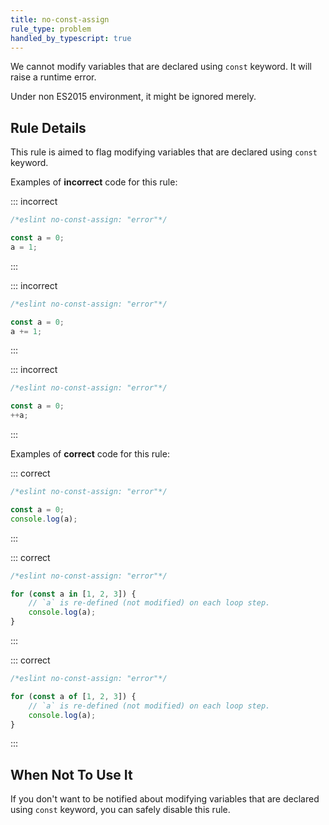 ```yaml
---
title: no-const-assign
rule_type: problem
handled_by_typescript: true
---
```


We cannot modify variables that are declared using `const` keyword.
It will raise a runtime error.

Under non ES2015 environment, it might be ignored merely.

## Rule Details

This rule is aimed to flag modifying variables that are declared using `const` keyword.

Examples of **incorrect** code for this rule:

::: incorrect

```js
/*eslint no-const-assign: "error"*/

const a = 0;
a = 1;
```

:::

::: incorrect

```js
/*eslint no-const-assign: "error"*/

const a = 0;
a += 1;
```

:::

::: incorrect

```js
/*eslint no-const-assign: "error"*/

const a = 0;
++a;
```

:::

Examples of **correct** code for this rule:

::: correct

```js
/*eslint no-const-assign: "error"*/

const a = 0;
console.log(a);
```

:::

::: correct

```js
/*eslint no-const-assign: "error"*/

for (const a in [1, 2, 3]) {
    // `a` is re-defined (not modified) on each loop step.
    console.log(a);
}
```

:::

::: correct

```js
/*eslint no-const-assign: "error"*/

for (const a of [1, 2, 3]) {
    // `a` is re-defined (not modified) on each loop step.
    console.log(a);
}
```

:::

## When Not To Use It

If you don't want to be notified about modifying variables that are declared using `const` keyword, you can safely disable this rule.
